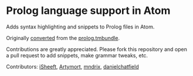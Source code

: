 # Prolog language support in Atom

Adds syntax highlighting and snippets to Prolog files in Atom.

Originally [converted](https://atom.io/docs/v1.3.2/hacking-atom-converting-from-textmate)
from the [prolog.tmbundle](https://github.com/textmate/prolog.tmbundle).

Contributions are greatly appreciated. Please fork this repository and open a
pull request to add snippets, make grammar tweaks, etc.

Contributors:
[iSheeft](https://github.com/iSheeft), [Artymort](https://github.com/Artymort), [mndrix](https://github.com/mndrix), [danielchatfield](https://github.com/danielchatfield)

